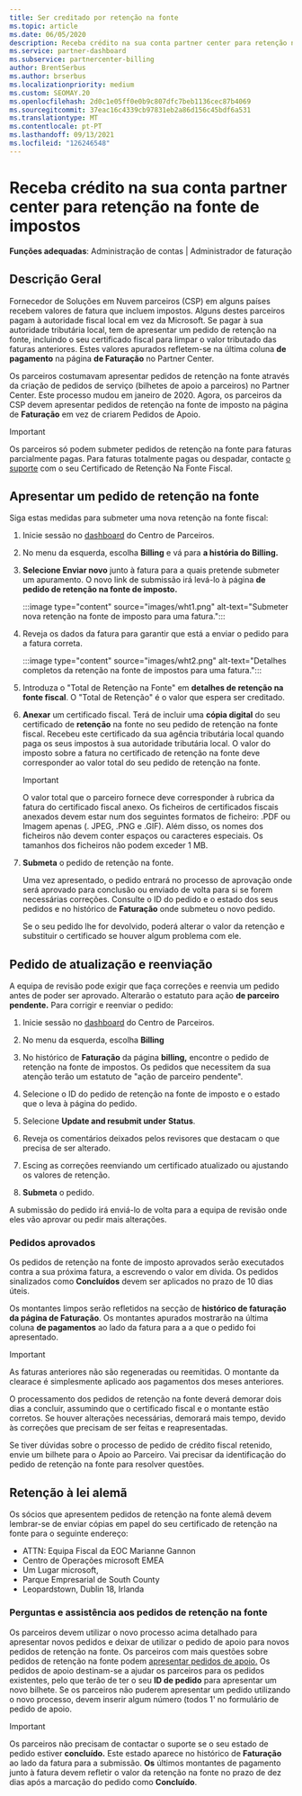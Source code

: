 ```yaml
---
title: Ser creditado por retenção na fonte
ms.topic: article
ms.date: 06/05/2020
description: Receba crédito na sua conta partner center para retenção na fonte de impostos. A informação inclui medidas para submeter um pedido de retenção na fonte fiscal.
ms.service: partner-dashboard
ms.subservice: partnercenter-billing
author: BrentSerbus
ms.author: brserbus
ms.localizationpriority: medium
ms.custom: SEOMAY.20
ms.openlocfilehash: 2d0c1e05ff0e0b9c807dfc7beb1136cec87b4069
ms.sourcegitcommit: 37eac16c4339cb97831eb2a86d156c45bdf6a531
ms.translationtype: MT
ms.contentlocale: pt-PT
ms.lasthandoff: 09/13/2021
ms.locfileid: "126246548"
---
```

# <a name="receive-credit-on-your-partner-center-account-for-tax-withholding"></a>Receba crédito na sua conta partner center para retenção na fonte de impostos

**Funções adequadas**: Administração de contas | Administrador de faturação

## <a name="overview"></a>Descrição Geral

Fornecedor de Soluções em Nuvem parceiros (CSP) em alguns países recebem valores de fatura que incluem impostos. Alguns destes parceiros pagam à autoridade fiscal local em vez da Microsoft. Se pagar à sua autoridade tributária local, tem de apresentar um pedido de retenção na fonte, incluindo o seu certificado fiscal para limpar o valor tributado das faturas anteriores. Estes valores apurados refletem-se na última coluna **de pagamento** na página **de Faturação** no Partner Center.

Os parceiros costumavam apresentar pedidos de retenção na fonte através da criação de pedidos de serviço (bilhetes de apoio a parceiros) no Partner Center. Este processo mudou em janeiro de 2020. Agora, os parceiros da CSP devem apresentar pedidos de retenção na fonte de imposto na página de **Faturação** em vez de criarem Pedidos de Apoio.

> [!IMPORTANT]
> Os parceiros só podem submeter pedidos de retenção na fonte para faturas parcialmente pagas. Para faturas totalmente pagas ou despadar, contacte [o suporte](report-problems-with-partner-center.md) com o seu Certificado de Retenção Na Fonte Fiscal.

## <a name="submit-a-tax-withholding-request"></a>Apresentar um pedido de retenção na fonte

Siga estas medidas para submeter uma nova retenção na fonte fiscal:

1. Inicie sessão no [dashboard](https://partner.microsoft.com/dashboard/home) do Centro de Parceiros.

2. No menu da esquerda, escolha **Billing** e vá para **a história do Billing.**

3. **Selecione Enviar novo** junto à fatura para a quais pretende submeter um apuramento. O novo link de submissão irá levá-lo à página **de pedido de retenção na fonte de imposto.**

   :::image type="content" source="images/wht1.png" alt-text="Submeter nova retenção na fonte de imposto para uma fatura.":::

4. Reveja os dados da fatura para garantir que está a enviar o pedido para a fatura correta.

   :::image type="content" source="images/wht2.png" alt-text="Detalhes completos da retenção na fonte de impostos para uma fatura.":::

5. Introduza o "Total de Retenção na Fonte" em **detalhes de retenção na fonte fiscal**. O "Total de Retenção" é o valor que espera ser creditado.

6. **Anexar** um certificado fiscal. Terá de incluir uma **cópia digital** do seu certificado de **retenção** na fonte no seu pedido de retenção na fonte fiscal. Recebeu este certificado da sua agência tributária local quando paga os seus impostos à sua autoridade tributária local. O valor do imposto sobre a fatura no certificado de retenção na fonte deve corresponder ao valor total do seu pedido de retenção na fonte.

   > [!IMPORTANT]
   > O valor total que o parceiro fornece deve corresponder à rubrica da fatura do certificado fiscal anexo. Os ficheiros de certificados fiscais anexados devem estar num dos seguintes formatos de ficheiro: .PDF ou Imagem apenas (. JPEG, .PNG e .GIF). Além disso, os nomes dos ficheiros não devem conter espaços ou caracteres especiais. Os tamanhos dos ficheiros não podem exceder 1 MB.

7. **Submeta** o pedido de retenção na fonte.

   Uma vez apresentado, o pedido entrará no processo de aprovação onde será aprovado para conclusão ou enviado de volta para si se forem necessárias correções. Consulte o ID do pedido e o estado dos seus pedidos e no histórico de **Faturação** onde submeteu o novo pedido.

   Se o seu pedido lhe for devolvido, poderá alterar o valor da retenção e substituir o certificado se houver algum problema com ele.

## <a name="update-request-and-resubmit"></a>Pedido de atualização e reenviação

A equipa de revisão pode exigir que faça correções e reenvia um pedido antes de poder ser aprovado. Alterarão o estatuto para ação **de parceiro pendente.** Para corrigir e reenviar o pedido:

1. Inicie sessão no [dashboard](https://partner.microsoft.com/dashboard/home) do Centro de Parceiros.

2. No menu da esquerda, escolha **Billing**

3. No histórico de **Faturação** da página **billing,** encontre o pedido de retenção na fonte de impostos. Os pedidos que necessitem da sua atenção terão um estatuto de "ação de parceiro pendente".

4. Selecione o ID do pedido de retenção na fonte de imposto e o estado que o leva à página do pedido.

5. Selecione **Update and resubmit under** **Status**.

6. Reveja os comentários deixados pelos revisores que destacam o que precisa de ser alterado.

7. Escing as correções reenviando um certificado atualizado ou ajustando os valores de retenção.

8. **Submeta** o pedido.

A submissão do pedido irá enviá-lo de volta para a equipa de revisão onde eles vão aprovar ou pedir mais alterações.

### <a name="approved-requests"></a>Pedidos aprovados

Os pedidos de retenção na fonte de imposto aprovados serão executados contra a sua próxima fatura, a escrevendo o valor em dívida. Os pedidos sinalizados como **Concluídos** devem ser aplicados no prazo de 10 dias úteis. 

Os montantes limpos serão refletidos na secção de **histórico de faturação da página de Faturação**. Os montantes apurados mostrarão na última coluna **de pagamentos** ao lado da fatura para a a que o pedido foi apresentado.

   > [!IMPORTANT]
   > As faturas anteriores não são regeneradas ou reemitidas. O montante da clearace é simplesmente aplicado aos pagamentos dos meses anteriores.

O processamento dos pedidos de retenção na fonte deverá demorar dois dias a concluir, assumindo que o certificado fiscal e o montante estão corretos. Se houver alterações necessárias, demorará mais tempo, devido às correções que precisam de ser feitas e reapresentadas.

Se tiver dúvidas sobre o processo de pedido de crédito fiscal retenido, envie um bilhete para o Apoio ao Parceiro. Vai precisar da identificação do pedido de retenção na fonte para resolver questões.

## <a name="german-tax-withholding"></a>Retenção à lei alemã

Os sócios que apresentem pedidos de retenção na fonte alemã devem lembrar-se de enviar cópias em papel do seu certificado de retenção na fonte para o seguinte endereço:

- ATTN: Equipa Fiscal da EOC Marianne Gannon
- Centro de Operações microsoft EMEA
- Um Lugar microsoft,
- Parque Empresarial de South County
- Leopardstown, Dublin 18, Irlanda

### <a name="questions-and-assistance-for-tax-withholding-requests"></a>Perguntas e assistência aos pedidos de retenção na fonte

Os parceiros devem utilizar o novo processo acima detalhado para apresentar novos pedidos e deixar de utilizar o pedido de apoio para novos pedidos de retenção na fonte. Os parceiros com mais questões sobre pedidos de retenção na fonte podem [apresentar pedidos de apoio.](https://partner.microsoft.com/dashboard/support/csp/servicerequests/create?stage=2&topicid=9227afa6-babf-3917-acee-67db7860f5ed) Os pedidos de apoio destinam-se a ajudar os parceiros para os pedidos existentes, pelo que terão de ter o seu **ID de pedido** para apresentar um novo bilhete. Se os parceiros não puderem apresentar um pedido utilizando o novo processo, devem inserir algum número (todos 1' no formulário de pedido de apoio. 

   > [!IMPORTANT]
   > Os parceiros não precisam de contactar o suporte se o seu estado de pedido estiver **concluído.** Este estado aparece no histórico de **Faturação** ao lado da fatura para a submissão. **Os** últimos montantes de pagamento junto à fatura devem refletir o valor da retenção na fonte no prazo de dez dias após a marcação do pedido como **Concluído**.
